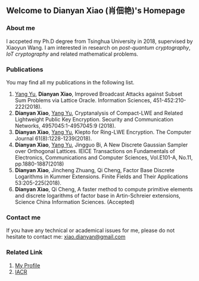 ## Welcome to Dianyan Xiao (肖佃艳)'s Homepage

### About me

I accpeted my Ph.D degree from Tsinghua University in 2018, supervised by Xiaoyun Wang. I am interested in research on _post-quantum cryptography_, _IoT cryptography_ and related mathematical problems.

### Publications

You may find all my publications in the following list.

1. [Yang Yu](https://yuyang-crypto.github.io/), **Dianyan Xiao**, Improved Broadcast Attacks against Subset Sum Problems via Lattice Oracle. Information Sciences, 451-452:210-222(2018).
2. **Dianyan Xiao**, [Yang Yu](https://yuyang-crypto.github.io/), Cryptanalysis of Compact-LWE and Related Lightweight Public Key Encryption. Security and Communication Networks, 4957045:1-4957045:9 (2018).
3. **Dianyan Xiao**, [Yang Yu](https://yuyang-crypto.github.io/), Klepto for Ring-LWE Encryption. The Computer Journal 61(8):1228-1239(2018).
4. **Dianyan Xiao**, [Yang Yu](https://yuyang-crypto.github.io/), Jingguo Bi, A New Discrete Gaussian Sampler over Orthogonal Lattices. IEICE Transactions on Fundamentals of Electronics, Communications and Computer Sciences, Vol.E101-A, No.11, pp.1880-1887(2018)
5. **Dianyan Xiao**, Jincheng Zhuang, Qi Cheng, Factor Base Discrete Logarithms in Kummer Extensions. Finite Fields and Their Applications 53:205-225(2018).
6. **Dianyan Xiao**, Qi Cheng, A faster method to compute primitive elements and discrete logarithms of factor base in Artin-Schreier extensions, Science China Information Sciences. (Accepted)

### Contact me

If you have any technical or academical issues for me, please do not hesitate to contact me: xiao.dianyan@gmail.com

### Related Link

1. [My Profile](https://scholar.google.com.hk/citations?user=AXSNymMAAAAJ&hl=zh-CN)
2. [IACR](https://www.iacr.org/)
